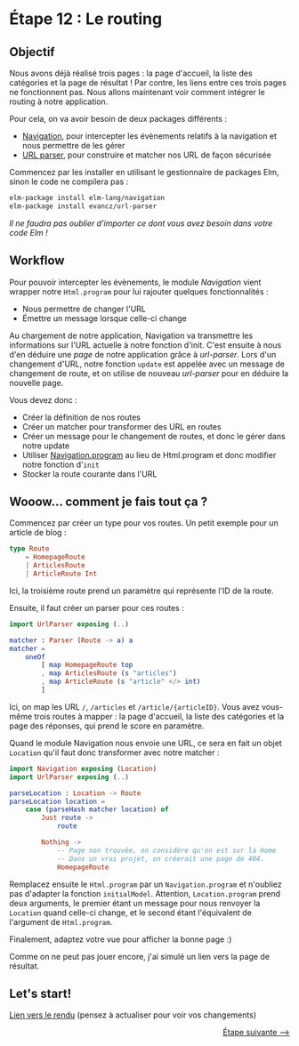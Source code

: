 # Étape 12 : Le routing

## Objectif

Nous avons déjà réalisé trois pages : la page d'accueil, la liste des catégories et la page de résultat ! Par contre, les liens entre ces trois pages ne fonctionnent pas. Nous allons maintenant voir comment intégrer le routing à notre application.

Pour cela, on va avoir besoin de deux packages différents :

 - [Navigation](http://package.elm-lang.org/packages/elm-lang/navigation/latest), pour intercepter les évènements relatifs à la navigation et nous permettre de les gérer
 - [URL parser](http://package.elm-lang.org/packages/evancz/url-parser/latest), pour construire et matcher nos URL de façon sécurisée

Commencez par les installer en utilisant le gestionnaire de packages Elm, sinon le code ne compilera pas :

```bash
elm-package install elm-lang/navigation
elm-package install evancz/url-parser
```

*Il ne faudra pas oublier d'importer ce dont vous avez besoin dans votre code Elm !*

## Workflow

Pour pouvoir intercepter les évènements, le module *Navigation* vient wrapper notre `Html.program` pour lui rajouter quelques fonctionnalités :

 - Nous permettre de changer l'URL
 - Émettre un message lorsque celle-ci change
 
Au chargement de notre application, Navigation va transmettre les informations sur l'URL actuelle à notre fonction d'init. C'est ensuite à nous d'en déduire une *page* de notre application grâce à *url-parser*.
Lors d'un changement d'URL, notre fonction `update` est appelée avec un message de changement de route, et on utilise de nouveau *url-parser* pour en déduire la nouvelle page.

Vous devez donc :

 - Créer la définition de nos routes
 - Créer un matcher pour transformer des URL en routes
 - Créer un message pour le changement de routes, et donc le gérer dans notre update
 - Utiliser [Navigation.program](http://package.elm-lang.org/packages/elm-lang/navigation/2.1.0/Navigation#program) au lieu de Html.program et donc modifier notre fonction d'`init`
 - Stocker la route courante dans l'URL
 

## Wooow... comment je fais tout ça ?

Commencez par créer un type pour vos routes. Un petit exemple pour un article de blog :

```elm
type Route
    = HomepageRoute
    | ArticlesRoute
    | ArticleRoute Int
```

Ici, la troisième route prend un paramètre qui représente l'ID de la route.

Ensuite, il faut créer un parser pour ces routes :

```elm
import UrlParser exposing (..)

matcher : Parser (Route -> a) a
matcher =
    oneOf
        [ map HomepageRoute top
        , map ArticlesRoute (s "articles")
        , map ArticleRoute (s "article" </> int)
        ]
```

Ici, on map les URL `/`, `/articles` et `/article/{articleID}`. Vous avez vous-même trois routes à mapper : la page d'accueil, la liste des catégories et la page des réponses, qui prend le score en paramètre.

Quand le module Navigation nous envoie une URL, ce sera en fait un objet `Location` qu'il faut donc transformer avec notre matcher :

```elm
import Navigation exposing (Location)
import UrlParser exposing (..)

parseLocation : Location -> Route
parseLocation location =
    case (parseHash matcher location) of
        Just route ->
            route

        Nothing ->
            -- Page non trouvée, on considère qu'on est sur la Home
            -- Dans un vrai projet, on créerait une page de 404.
            HomepageRoute 
```

Remplacez ensuite le `Html.program` par un `Navigation.program` et n'oubliez pas d'adapter la fonction `initialModel`. Attention, `Location.program` prend deux arguments, le premier étant un message pour nous renvoyer la `Location` quand celle-ci change, et le second étant l'équivalent de l'argument de `Html.program`.

Finalement, adaptez votre vue pour afficher la bonne page :)

Comme on ne peut pas jouer encore, j'ai simulé un lien vers la page de résultat.


## Let's start!

[Lien vers le rendu](./index.html) (pensez à actualiser pour voir vos changements)


<div style="text-align: right;"><a href="../Step12">Étape suivante --&gt;</a></div>









